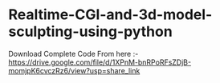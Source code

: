 # Realtime-CGI-and-3d-model-sculpting-using-python
Download Complete Code From here :- https://drive.google.com/file/d/1XPnM-bnRPoRFsZDjB-momjpK6cvczRz6/view?usp=share_link

